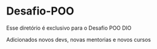 # Desafio-POO
Esse diretório é exclusivo para o Desafio POO DIO


Adicionados novos devs, novas mentorias e novos cursos

